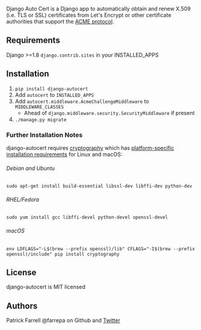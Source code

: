 Django Auto Cert is a Django app to automatically obtain and renew X.509 (i.e. TLS or SSL) certificates from Let's Encrypt or other certificate authorities that support the [ACME protocol](https://en.wikipedia.org/wiki/Automated_Certificate_Management_Environment).


## Requirements
Django >=1.8
`django.contrib.sites` in your INSTALLED_APPS


## Installation
1. `pip install django-autocert`
2. Add `autocert` to `INSTALLED_APPS`
3. Add `autocert.middleware.AcmeChallengeMiddleware` to `MIDDLEWARE_CLASSES`
   - Ahead of `django.middleware.security.SecurityMiddleware` if present
4. `./manage.py migrate`


### Further Installation Notes
django-autocert requires [cryptography](https://cryptography.io/) which has [platform-specific installation requirements](https://cryptography.io/en/latest/installation/) for Linux and macOS:

###### Debian and Ubuntu
`sudo apt-get install build-essential libssl-dev libffi-dev python-dev`

###### RHEL/Fedora
`sudo yum install gcc libffi-devel python-devel openssl-devel`

###### macOS
```brew install openssl
env LDFLAGS="-L$(brew --prefix openssl)/lib" CFLAGS="-I$(brew --prefix openssl)/include" pip install cryptography
```


## License
django-autocert is MIT licensed


## Authors
Patrick Farrell
@farrepa on Github and [Twitter](https://twitter.com/farrepa/)
